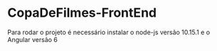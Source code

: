 ﻿# CopaDeFilmes-FrontEnd
 
 Para rodar o projeto é necessário instalar o node-js versão 10.15.1 e o Angular versão 6
 
